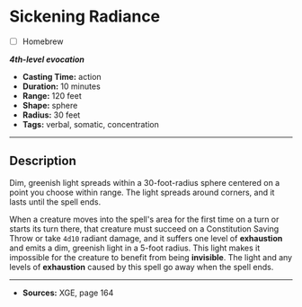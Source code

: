 # Sickening Radiance
- [ ] Homebrew

***4th-level evocation***
- **Casting Time:** action
- **Duration:** 10 minutes
- **Range:** 120 feet
- **Shape:** sphere
- **Radius:** 30 feet
- **Tags:** verbal, somatic, concentration

---

## Description
Dim, greenish light spreads within a 30-foot-radius sphere centered on a point you choose within range.
The light spreads around corners, and it lasts until the spell ends.

When a creature moves into the spell's area for the first time on a turn or starts its turn there, that creature must succeed on a Constitution Saving Throw or take `4d10` radiant damage, and it suffers one level of **exhaustion** and emits a dim, greenish light in a 5-foot radius.
This light makes it impossible for the creature to benefit from being **invisible**.
The light and any levels of **exhaustion** caused by this spell go away when the spell ends.

---

- **Sources:** XGE, page 164
